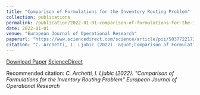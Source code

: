 ```yaml
---
title: "Comparison of Formulations for the Inventory Routing Problem"
collection: publications
permalink: /publication/2022-01-01-comparison-of-formulations-for-the-inventory-routing-problem
date: 2022-01-01
venue: "European Journal of Operational Research"
paperurl: "https://www.sciencedirect.com/science/article/pii/S0377221721011073"
citation: "C. Archetti, I. Ljubic (2022). &quot;Comparison of Formulations for the Inventory Routing Problem&quot; European Journal of Operational Research"
---
```


[Download Paper](https://www.sciencedirect.com/science/article/pii/S0377221721011073) [ScienceDirect](https://www.sciencedirect.com/science/article/pii/S0377221721011073)

Recommended citation: _C. Archetti, I. Ljubic (2022). "Comparison of Formulations for the Inventory Routing Problem" European Journal of Operational Research_
